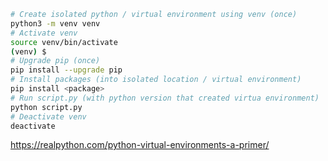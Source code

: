 ```bash
# Create isolated python / virtual environment using venv (once)
python3 -m venv venv
# Activate venv
source venv/bin/activate
(venv) $
# Upgrade pip (once)
pip install --upgrade pip
# Install packages (into isolated location / virtual environment)
pip install <package>
# Run script.py (with python version that created virtua environment)
python script.py
# Deactivate venv
deactivate
```

https://realpython.com/python-virtual-environments-a-primer/
